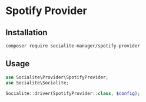 # Spotify Provider

## Installation

```
composer require socialite-manager/spotify-provider
```

## Usage

```php
use Socialite\Provider\SpotifyProvider;
use Socialite\Socialite;

Socialite::driver(SpotifyProvider::class, $config);
```
